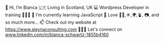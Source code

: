 👋 Hi, I’m Bianca
🇱🇹 Living in Scotland, UK
💻 Wordpress Developer in training 👩🏼‍💻
🌱 I’m currently learning JavaScript
👀 Love 👩‍💻,☀️,🌍,🪴, 📷, and so much more...
📫 Check out my website at https://www.aleynaconsulting.com
👩🏼‍💼 Let's connect on www.linkedin.com/in/bianca-schwartz-1855b4160 
<!---
BiancaRose89/BiancaRose89 is a ✨ special ✨ repository because its `README.md` (this file) appears on your GitHub profile.
You can click the Preview link to take a look at your changes.
--->
